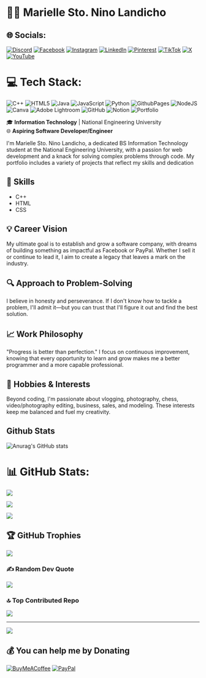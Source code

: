 # 👨‍💻 Marielle Sto. Nino Landicho
## 🌐 Socials:
[![Discord](https://img.shields.io/badge/Discord-%237289DA.svg?logo=discord&logoColor=white)](https://discord.com/channels/@me)
[![Facebook](https://img.shields.io/badge/Facebook-%231877F2.svg?logo=Facebook&logoColor=white)](https://www.facebook.com/@marielle.landicho.77)
[![Instagram](https://img.shields.io/badge/Instagram-%23E4405F.svg?logo=Instagram&logoColor=white)](https://www.instagram.com/its.only_marielle/) 
[![LinkedIn](https://img.shields.io/badge/LinkedIn-%230077B5.svg?logo=linkedin&logoColor=white)](https://www.linkedin.com/in/marielle-landicho-064119229/)
[![Pinterest](https://img.shields.io/badge/Pinterest-%23E60023.svg?logo=Pinterest&logoColor=white)](https://pin.it/7ptfplOq1)
[![TikTok](https://img.shields.io/badge/TikTok-%23000000.svg?logo=TikTok&logoColor=white)](https://tiktok.com/@sea.ellemari)
[![X](https://img.shields.io/badge/X-black.svg?logo=X&logoColor=white)](https://x.com/seamarielle)
[![YouTube](https://img.shields.io/badge/YouTube-%23FF0000.svg?logo=YouTube&logoColor=white)](https://www.youtube.com/@seamarielle)

# 💻 Tech Stack:
![C++](https://img.shields.io/badge/c++-%2300599C.svg?style=for-the-badge&logo=c%2B%2B&logoColor=white) ![HTML5](https://img.shields.io/badge/html5-%23E34F26.svg?style=for-the-badge&logo=html5&logoColor=white) ![Java](https://img.shields.io/badge/java-%23ED8B00.svg?style=for-the-badge&logo=openjdk&logoColor=white) ![JavaScript](https://img.shields.io/badge/javascript-%23323330.svg?style=for-the-badge&logo=javascript&logoColor=%23F7DF1E) ![Python](https://img.shields.io/badge/python-3670A0?style=for-the-badge&logo=python&logoColor=ffdd54) ![GithubPages](https://img.shields.io/badge/github%20pages-121013?style=for-the-badge&logo=github&logoColor=white) ![NodeJS](https://img.shields.io/badge/node.js-6DA55F?style=for-the-badge&logo=node.js&logoColor=white) ![Canva](https://img.shields.io/badge/Canva-%2300C4CC.svg?style=for-the-badge&logo=Canva&logoColor=white) ![Adobe Lightroom](https://img.shields.io/badge/Adobe%20Lightroom-31A8FF.svg?style=for-the-badge&logo=Adobe%20Lightroom&logoColor=white) ![GitHub](https://img.shields.io/badge/github-%23121011.svg?style=for-the-badge&logo=github&logoColor=white) ![Notion](https://img.shields.io/badge/Notion-%23000000.svg?style=for-the-badge&logo=notion&logoColor=white) ![Portfolio](https://img.shields.io/badge/Portfolio-%23000000.svg?style=for-the-badge&logo=firefox&logoColor=#FF7139)



🎓 **Information Technology** | National Engineering University  
🌐 **Aspiring Software Developer/Engineer**

I'm Marielle Sto. Nino Landicho, a dedicated BS Information Technology student at the National Engineering University, with a passion for web development and a knack for solving complex problems through code. My portfolio includes a variety of projects that reflect my skills and dedication

## 🚀 Skills
- C++
- HTML
- CSS


## 💡 Career Vision
My ultimate goal is to establish and grow a software company, with dreams of building something as impactful as Facebook or PayPal. Whether I sell it or continue to lead it, I aim to create a legacy that leaves a mark on the industry.

## 🔍 Approach to Problem-Solving
I believe in honesty and perseverance. If I don't know how to tackle a problem, I'll admit it—but you can trust that I'll figure it out and find the best solution.

## 📈 Work Philosophy
"Progress is better than perfection." I focus on continuous improvement, knowing that every opportunity to learn and grow makes me a better programmer and a more capable professional.

## 🎥 Hobbies & Interests
Beyond coding, I'm passionate about vlogging, photography, chess, video/photography editing, business, sales, and modeling. These interests keep me balanced and fuel my creativity.

## Github Stats
![Anurag's GitHub stats](https://github-readme-stats.vercel.app/api?username=seamarielle&show=reviews,discussions_started,discussions_answered,prs_merged,prs_merged_percentage)

# 📊 GitHub Stats:
![](https://github-readme-stats.vercel.app/api/top-langs/?username=seamarielle&theme=dark&hide_border=false&include_all_commits=false&count_private=false&layout=compact)

![](https://github-readme-stats.vercel.app/api?username=seamarielle&theme=dark&hide_border=false&include_all_commits=false&count_private=false)<br/>

![](https://github-readme-streak-stats.herokuapp.com/?user=seamarielle&theme=dark&hide_border=false)<br/>

## 🏆 GitHub Trophies
![](https://github-profile-trophy.vercel.app/?username=seamarielle&theme=radical&no-frame=false&no-bg=true&margin-w=4)

### ✍️ Random Dev Quote
![](https://quotes-github-readme.vercel.app/api?type=horizontal&theme=radical)

### 🔝 Top Contributed Repo
![](https://github-contributor-stats.vercel.app/api?username=seamarielle&limit=5&theme=dark&combine_all_yearly_contributions=true)

---
[![](https://visitcount.itsvg.in/api?id=seamarielle&icon=5&color=0)](https://visitcount.itsvg.in)

  ## 💰 You can help me by Donating
  [![BuyMeACoffee](https://img.shields.io/badge/Buy%20Me%20a%20Coffee-ffdd00?style=for-the-badge&logo=buy-me-a-coffee&logoColor=black)](https://buymeacoffee.com/2303102n) [![PayPal](https://img.shields.io/badge/PayPal-00457C?style=for-the-badge&logo=paypal&logoColor=white)](https://www.paypal.me/theodorebunquin) 

  
<!-- Proudly created with GPRM ( https://gprm.itsvg.in ) -->
